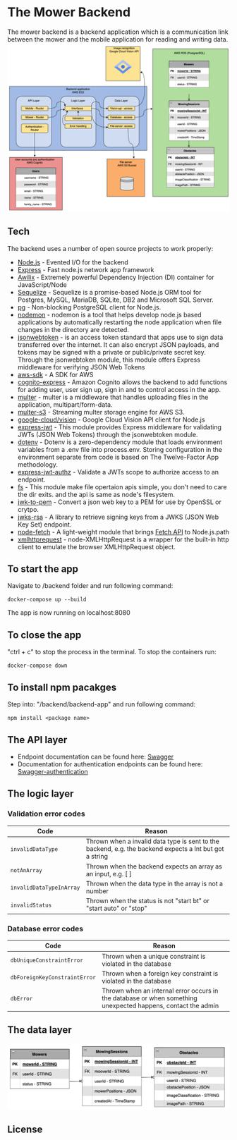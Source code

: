 # The Mower Backend 

The mower backend is a backend application which is a communication link between the mower and the mobile application for reading and writing data.
![System architecture ](/documentation/systemArchitecture.png)
## Tech

The backend uses a number of open source projects to work properly:

- [Node.js] - Evented I/O for the backend
- [Express] - Fast node.js network app framework 
- [Awilix] - Extremely powerful Dependency Injection (DI) container for JavaScript/Node
- [Sequelize] - Sequelize is a promise-based Node.js ORM tool for Postgres, MySQL, MariaDB, SQLite, DB2 and Microsoft SQL Server.
- [pg] - Non-blocking PostgreSQL client for Node.js.
- [nodemon] - nodemon is a tool that helps develop node.js based applications by automatically restarting the node application when file changes in the directory are detected.
- [jsonwebtoken] - is an access token standard that apps use to sign data transferred over the internet. It can also encrypt JSON payloads, and tokens may be signed with a private or public/private secret key. Through the jsonwebtoken module, this module offers Express middleware for verifying JSON Web Tokens
- [aws-sdk] - A SDK for AWS
- [cognito-express] - Amazon Cognito allows the backend to add functions for adding user, user sign up, sign in and to control access in the app.
- [multer] - multer is a middleware that handles uploading files in the application, multipart/form-data.
- [multer-s3] - Streaming multer storage engine for AWS S3.
- [google-cloud/vision] - Google Cloud Vision API client for Node.js
- [express-jwt] - This module provides Express middleware for validating JWTs (JSON Web Tokens) through the jsonwebtoken module.
- [dotenv] - Dotenv is a zero-dependency module that loads environment variables from a .env file into process.env. Storing configuration in the environment separate from code is based on The Twelve-Factor App methodology.
- [express-jwt-authz] - Validate a JWTs scope to authorize access to an endpoint.
- [fs] - This module make file opertaion apis simple, you don't need to care the dir exits. and the api is same as node's filesystem.
- [jwk-to-pem] - Convert a json web key to a PEM for use by OpenSSL or crytpo.
- [jwks-rsa] - A library to retrieve signing keys from a JWKS (JSON Web Key Set) endpoint.
- [node-fetch] - A light-weight module that brings [Fetch API] to Node.js.path
- [xmlhttprequest] - node-XMLHttpRequest is a wrapper for the built-in http client to emulate the browser XMLHttpRequest object.
## To start the app
Navigate to /backend folder and run following command:
```
docker-compose up --build
```
The app is now running on localhost:8080

## To close the app
"ctrl + c" to stop the process in the terminal.
To stop the containers run:
```
docker-compose down
```

## To install npm pacakges
Step into: "/backend/backend-app" and run following command:
```
npm install <package name>
```
## The API layer 
- Endpoint documentation can be found here: [Swagger]
- Documentation for authentication endpoints can be found here: [Swagger-authentication]
## The logic layer
### Validation error codes
|           Code             |                                Reason                               |   
| -------------------------  | ------------------------------------------------------------------- |
| `invalidDataType`          | Thrown when a invalid data type is sent to the backend, e.g. the backend expects a Int but got a string| 
| `notAnArray`               | Thrown when the backend expects an array as an input, e.g. [ ]    | 
| `invalidDataTypeInArray`   | Thrown when the data type in the array is not a number |
| `invalidStatus`     | Thrown when the status is not "start bt" or "start auto" or "stop"  |
### Database error codes
|           Code             |                                Reason                               |   
| -------------------------  | ------------------------------------------------------------------- |
| `dbUniqueConstraintError`  | Thrown when a unique constraint is violated in the database         | 
| `dbForeignKeyConstraintError`| Thrown when a foreign key constraint is violated in the database  | 
| `dbError`                  | Thrown when an internal error occurs in the database or when something unexpected happens, contact the admin|
## The data layer

![Data structure](/documentation/dataStructure.png)
 



## License


   [Awilix]: <https://www.npmjs.com/package/awilix>
   [Swagger]:<https://app.swaggerhub.com/apis-docs/Backend-group7/Mobile/1.0.0>
   [Swagger-authentication]:<https://app.swaggerhub.com/apis-docs/Backend-group7/Authentication/1.0.0>
   [dill]: <https://github.com/joemccann/dillinger>
   [git-repo-url]: <https://github.com/joemccann/dillinger.git>
   [john gruber]: <http://daringfireball.net>
   [df1]: <http://daringfireball.net/projects/markdown/>
   [markdown-it]: <https://github.com/markdown-it/markdown-it>
   [Ace Editor]: <http://ace.ajax.org>
   [node.js]: <http://nodejs.org>
   [Express]: <http://expressjs.com/>
   [jQuery]: <http://jquery.com>
   [Sequelize]:<https://www.npmjs.com/package/sequelize>
   [Nodemon]:<https://www.npmjs.com/package/nodemon>
   [pg]:<https://www.npmjs.com/package/pg>
  [jsonwebtoken]: <https://www.npmjs.com/package/jsonwebtoken>
  [aws-sdk]:<https://www.npmjs.com/package/aws-sdk> 
  [cognito-express]:<https://www.npmjs.com/package/cognito-express> 
  [multer]:https://www.npmjs.com/package/multer> 
  [multer-s3]:<https://www.npmjs.com/package/multer-s3> 
  [google-cloud/vision]:<https://www.npmjs.com/package/@google-cloud/vision> 
  [express-jwt]:<https://www.npmjs.com/package/express-jwt> 
  [dotenv]:<https://www.npmjs.com/package/dotenv>
  [express-jwt-authz]:<https://www.npmjs.com/package/express-jwt-authz>
  [fs]:<https://www.npmjs.com/package/file-system> 
  [jwk-to-pem]:<https://www.npmjs.com/package/jwk-to-pem>
  [jwks-rsa]:<https://www.npmjs.com/package/jwks-rsa> 
  [node-fetch]:<https://www.npmjs.com/package/node-fetch>
  [xmlhttprequest]:<https://www.npmjs.com/package/xmlhttprequest> 
  [Fetch API]:<https://developer.mozilla.org/en-US/docs/Web/API/Fetch_API>